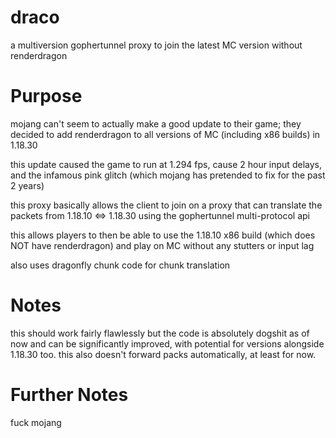 # draco

a multiversion gophertunnel proxy to join the latest MC version without renderdragon

# Purpose

mojang can't seem to actually make a good update to their game; they decided to add renderdragon to all versions of MC (including x86 builds) in 1.18.30

this update caused the game to run at 1.294 fps, cause 2 hour input delays, and the infamous pink glitch (which mojang has pretended to fix for the past 2 years)

this proxy basically allows the client to join on a proxy that can translate the packets from 1.18.10 <=> 1.18.30 using the gophertunnel multi-protocol api

this allows players to then be able to use the 1.18.10 x86 build (which does NOT have renderdragon) and play on MC without any stutters or input lag

also uses dragonfly chunk code for chunk translation

# Notes

this should work fairly flawlessly but the code is absolutely dogshit as of now and can be significantly improved, with
potential for versions alongside 1.18.30 too. this also doesn't forward packs automatically, at least for now.

# Further Notes

fuck mojang